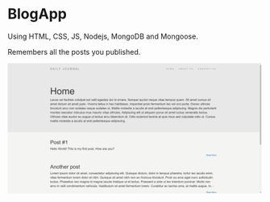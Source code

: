 # BlogApp
Using HTML, CSS, JS, Nodejs, MongoDB and Mongoose.

Remembers all the posts you published.

 ![Screenshot](Screenshot.png)

